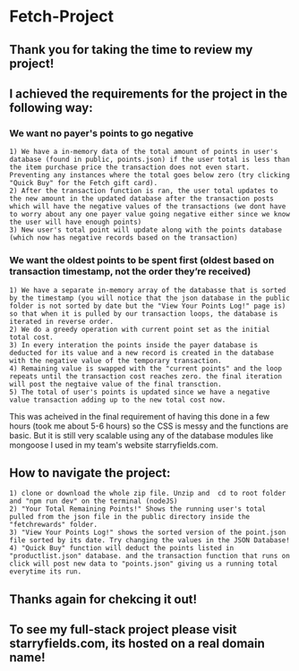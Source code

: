 # Fetch-Project

## Thank you for taking the time to review my project!

## I achieved the requirements for the project in the following way:

### We want no payer's points to go negative
    1) We have a in-memory data of the total amount of points in user's database (found in public, points.json) if the user total is less than the item purchase price the transaction does not even start. Preventing any instances where the total goes below zero (try clicking "Quick Buy" for the Fetch gift card).
    2) After the transaction function is ran, the user total updates to the new amount in the updated database after the transaction posts which will have the negative values of the transactions (we dont have to worry about any one payer value going negative either since we know the user will have enough points)
    3) New user's total point will update along with the points database (which now has negative records based on the transaction)

### We want the oldest points to be spent first (oldest based on transaction timestamp, not the order they’re received)  
    1) We have a separate in-memory array of the databasse that is sorted by the timestamp (you will notice that the json database in the public folder is not sorted by date but the "View Your Points Log!" page is) so that when it is pulled by our transaction loops, the database is iterated in reverse order.
    2) We do a greedy operation with current point set as the initial total cost. 
    3) In every interation the points inside the payer database is deducted for its value and a new record is created in the database with the negative value of the temporary transaction.
    4) Remaining value is swapped with the "current points" and the loop repeats until the transaction cost reaches zero. the final iteration will post the negtaive value of the final transction.
    5) The total of user's points is updated since we have a negative value transaction adding up to the new total cost now.

This was acheived in the final requirement of having this done in a few hours (took me about 5-6 hours) so the CSS is messy and the functions are basic. But it is still very scalable using any of the database  modules like mongoose I used in my team's website starryfields.com.


## How to navigate the project:
    1) clone or download the whole zip file. Unzip and  cd to root folder and "npm run dev" on the terminal (nodeJS)
    2) "Your Total Remaining Points!" Shows the running user's total pulled from the json file in the public directory inside the "fetchrewards" folder.
    3) "View Your Points Log!" shows the sorted version of the point.json file sorted by its date. Try changing the values in the JSON Database!
    4) "Quick Buy" function will deduct the points listed in "productlist.json" database. and the transaction function that runs on click will post new data to "points.json" giving us a running total everytime its run.


## Thanks again for chekcing it out!

## To see my full-stack project please visit starryfields.com, its hosted on a real domain name! 